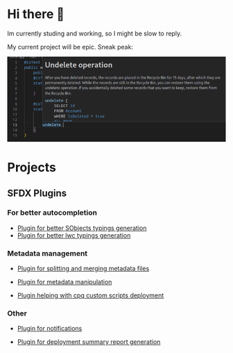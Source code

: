 # Hi there 👋

Im currently studing and working, so I might be slow to reply.


My current project will be epic.
Sneak peak:

![Sneak peek of my current project](./sneak_peek.png)

# Projects

## SFDX Plugins

### For better autocompletion

- [Plugin for better SObjects typings generation](https://github.com/Ziemniakoss/apex-typings-generator)
- [Plugin for better lwc typings generation](https://github.com/Ziemniakoss/lwc-typings-generator)

### Metadata management

- [Plugin for splitting and merging metadata files](https://github.com/Ziemniakoss/sfdx-metadata-splitter)
- [Plugin for metadata manipulation](https://github.com/Ziemniakoss/sfdx-metadata-utils)


- [Plugin helping with cpq custom scripts deployment](https://github.com/Ziemniakoss/sfdx-cpq-scripts-deployment)

### Other

- [Plugin for notifications](https://github.com/Ziemniakoss/sfdx-notifications)

- [Plugin for deployment summary report generation](https://github.com/Ziemniakoss/sfdx-ci-summary-creator)
